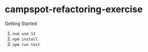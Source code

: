 # campspot-refactoring-exercise

Getting Started
1. `nvm use 12`
2. `npm install`
3. `npm run test`
